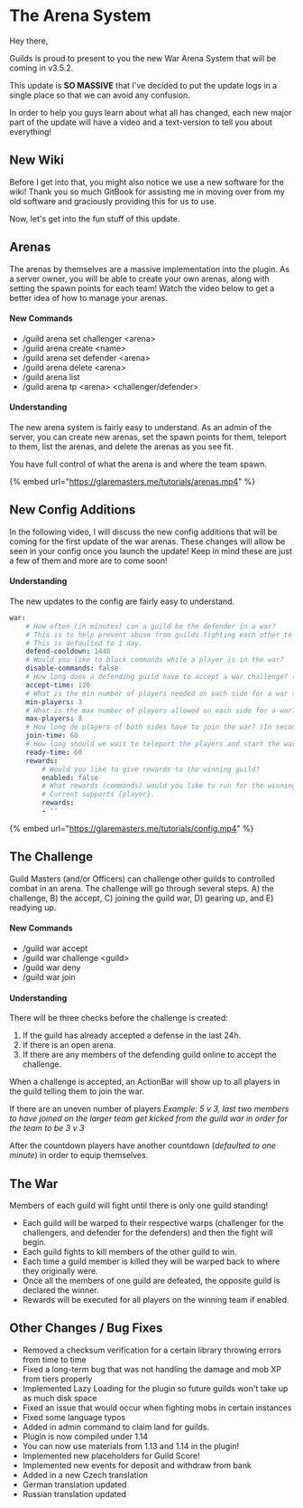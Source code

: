 # The Arena System

Hey there,

Guilds is proud to present to you the new War Arena System that will be coming in v3.5.2.

This update is **SO MASSIVE** that I've decided to put the update logs in a single place so that we can avoid any confusion.

In order to help you guys learn about what all has changed, each new major part of the update will have a video and a text-version to tell you about everything!

## New Wiki

Before I get into that, you might also notice we use a new software for the wiki! Thank you so much GitBook for assisting me in moving over from my old software and graciously providing this for us to use.

Now, let's get into the fun stuff of this update.

## **Arenas**

The arenas by themselves are a massive implementation into the plugin. As a server owner, you will be able to create your own arenas, along with setting the spawn points for each team! Watch the video below to get a better idea of how to manage your arenas.

#### New Commands

* /guild arena set challenger &lt;arena&gt;
* /guild arena create &lt;name&gt;
* /guild arena set defender &lt;arena&gt;
* /guild arena delete &lt;arena&gt;
* /guild arena list
* /guild arena tp &lt;arena&gt; &lt;challenger/defender&gt;

#### Understanding

The new arena system is fairly easy to understand. As an admin of the server, you can create new arenas, set the spawn points for them, teleport to them, list the arenas, and delete the arenas as you see fit.

You have full control of what the arena is and where the team spawn.

{% embed url="https://glaremasters.me/tutorials/arenas.mp4" %}

## New Config Additions

In the following video, I will discuss the new config additions that will be coming for the first update of the war arenas. These changes will allow be seen in your config once you launch the update! Keep in mind these are just a few of them and more are to come soon!

#### Understanding

The new updates to the config are fairly easy to understand.

```yaml
war:
    # How often (in minutes) can a guild be the defender in a war?
    # This is to help prevent abuse from guilds fighting each other to farm rewards.
    # This is defaulted to 1 day.
    defend-cooldown: 1440
    # Would you like to block commands while a player is in the war?
    disable-commands: false
    # How long does a defending guild have to accept a war challenge? (In seconds)
    accept-time: 120
    # What is the min number of players needed on each side for a war to start?
    min-players: 3
    # What is the max number of players allowed on each side for a war?
    max-players: 8
    # How long do players of both sides have to join the war? (In seconds)
    join-time: 60
    # How long should we wait to teleport the players and start the war after everyone joined?
    ready-time: 60
    rewards:
        # Would you like to give rewards to the winning guild?
        enabled: false
        # What rewards (commands) would you like to run for the winning Guild?
        # Current supports {player}.
        rewards: 
        - ''
```

{% embed url="https://glaremasters.me/tutorials/config.mp4" %}

## The Challenge

Guild Masters \(and/or Officers\) can challenge other guilds to controlled combat in an arena. The challenge will go through several steps. A\) the challenge, B\) the accept, C\) joining the guild war, D\) gearing up, and E\) readying up.

#### New Commands

* /guild war accept
* /guild war challenge &lt;guild&gt;
* /guild war deny
* /guild war join

#### Understanding

There will be three checks before the challenge is created:

1. If the guild has already accepted a defense in the last 24h.
2. If there is an open arena.
3. If there are any members of the defending guild online to accept the challenge.

When a challenge is accepted, an ActionBar will show up to all players in the guild telling them to join the war.

 If there are an uneven number of players _Example: 5 v 3, last two members to have joined on the larger team get kicked from the guild war in order for the team to be 3 v 3_

After the countdown players have another countdown \(_defaulted to one minute_\) in order to equip themselves.

## The War

Members of each guild will fight until there is only one guild standing! 

* Each guild will be warped to their respective warps \(challenger for the challengers, and defender for the defenders\) and then the fight will begin.
* Each guild fights to kill members of the other guild to win.
* Each time a guild member is killed they will be warped back to where they originally were.
* Once all the members of one guild are defeated, the opposite guild is declared the winner.
* Rewards will be executed for all players on the winning team if enabled.

## Other Changes / Bug Fixes

* Removed a checksum verification for a certain library throwing errors from time to time
* Fixed a long-term bug that was not handling the damage and mob XP from tiers properly
* Implemented Lazy Loading for the plugin so future guilds won't take up as much disk space
* Fixed an issue that would occur when fighting mobs in certain instances
* Fixed some language typos
* Added in admin command to claim land for guilds.
* Plugin is now compiled under 1.14
* You can now use materials from 1.13 and 1.14 in the plugin!
* Implemented new placeholders for Guild Score!
* Implemented new events for deposit and withdraw from bank
* Added in a new Czech translation
* German translation updated
* Russian translation updated


